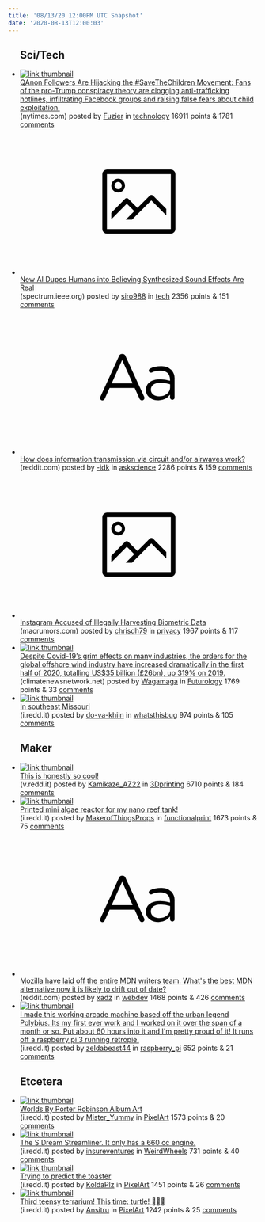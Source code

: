 ```yaml
---
title: '08/13/20 12:00PM UTC Snapshot'
date: '2020-08-13T12:00:03'
---
```

<ul>
<h2>Sci/Tech</h2>

<li><a href='https://www.nytimes.com/2020/08/12/technology/qanon-save-the-children-trafficking.html'><img src='https://b.thumbs.redditmedia.com/Q3x-6niMzx8Qv8yrxOitGQzzMnolu9MtkFVfrMCTsDc.jpg' alt='link thumbnail'></a><div><div class='linkTitle'><a href='https://www.nytimes.com/2020/08/12/technology/qanon-save-the-children-trafficking.html'>QAnon Followers Are Hijacking the #SaveTheChildren Movement: Fans of the pro-Trump conspiracy theory are clogging anti-trafficking hotlines, infiltrating Facebook groups and raising false fears about child exploitation.</a></div>(nytimes.com) posted by <a href='https://www.reddit.com/user/Fuzier'>Fuzier</a> in <a href='https://www.reddit.com/r/technology'>technology</a> 16911 points & 1781 <a href='https://www.reddit.com/r/technology/comments/i8q5yt/qanon_followers_are_hijacking_the_savethechildren/'>comments</a></div></li>

<li><a href='https://spectrum.ieee.org/tech-talk/artificial-intelligence/machine-learning/new-ai-dupes-humans-into-believing-synthesized-sound-effects-are-real'><svg version='1.1' viewBox='-34 -14 104 64' preserveAspectRatio='xMidYMid meet' xmlns='http://www.w3.org/2000/svg' xmlns:xlink='http://www.w3.org/1999/xlink'>
    <title>link thumbnail</title>
    <path d='M32,4H4A2,2,0,0,0,2,6V30a2,2,0,0,0,2,2H32a2,2,0,0,0,2-2V6A2,2,0,0,0,32,4ZM4,30V6H32V30Z'></path>
    <path d='M8.92,14a3,3,0,1,0-3-3A3,3,0,0,0,8.92,14Zm0-4.6A1.6,1.6,0,1,1,7.33,11,1.6,1.6,0,0,1,8.92,9.41Z'></path>
    <path d='M22.78,15.37l-5.4,5.4-4-4a1,1,0,0,0-1.41,0L5.92,22.9v2.83l6.79-6.79L16,22.18l-3.75,3.75H15l8.45-8.45L30,24V21.18l-5.81-5.81A1,1,0,0,0,22.78,15.37Z'></path>
    </svg></a><div><div class='linkTitle'><a href='https://spectrum.ieee.org/tech-talk/artificial-intelligence/machine-learning/new-ai-dupes-humans-into-believing-synthesized-sound-effects-are-real'>New AI Dupes Humans into Believing Synthesized Sound Effects Are Real</a></div>(spectrum.ieee.org) posted by <a href='https://www.reddit.com/user/siro988'>siro988</a> in <a href='https://www.reddit.com/r/tech'>tech</a> 2356 points & 151 <a href='https://www.reddit.com/r/tech/comments/i8cwwk/new_ai_dupes_humans_into_believing_synthesized/'>comments</a></div></li>

<li><a href='https://www.reddit.com/r/askscience/comments/i8lpvf/how_does_information_transmission_via_circuit/'><svg version='1.1' viewBox='-34 -12 104 64' preserveAspectRatio='xMidYMid slice' xmlns='http://www.w3.org/2000/svg' xmlns:xlink='http://www.w3.org/1999/xlink'>
    <title>text link thumbnail</title>
    <path d='M12.19,8.84a1.45,1.45,0,0,0-1.4-1h-.12a1.46,1.46,0,0,0-1.42,1L1.14,26.56a1.29,1.29,0,0,0-.14.59,1,1,0,0,0,1,1,1.12,1.12,0,0,0,1.08-.77l2.08-4.65h11l2.08,4.59a1.24,1.24,0,0,0,1.12.83,1.08,1.08,0,0,0,1.08-1.08,1.64,1.64,0,0,0-.14-.57ZM6.08,20.71l4.59-10.22,4.6,10.22Z'>
    </path>
    <path d='M32.24,14.78A6.35,6.35,0,0,0,27.6,13.2a11.36,11.36,0,0,0-4.7,1,1,1,0,0,0-.58.89,1,1,0,0,0,.94.92,1.23,1.23,0,0,0,.39-.08,8.87,8.87,0,0,1,3.72-.81c2.7,0,4.28,1.33,4.28,3.92v.5a15.29,15.29,0,0,0-4.42-.61c-3.64,0-6.14,1.61-6.14,4.64v.05c0,2.95,2.7,4.48,5.37,4.48a6.29,6.29,0,0,0,5.19-2.48V26.9a1,1,0,0,0,1,1,1,1,0,0,0,1-1.06V19A5.71,5.71,0,0,0,32.24,14.78Zm-.56,7.7c0,2.28-2.17,3.89-4.81,3.89-1.94,0-3.61-1.06-3.61-2.86v-.06c0-1.8,1.5-3,4.2-3a15.2,15.2,0,0,1,4.22.61Z'>
    </path>
    </svg></a><div><div class='linkTitle'><a href='https://www.reddit.com/r/askscience/comments/i8lpvf/how_does_information_transmission_via_circuit/'>How does information transmission via circuit and/or airwaves work?</a></div>(reddit.com) posted by <a href='https://www.reddit.com/user/-idk'>-idk</a> in <a href='https://www.reddit.com/r/askscience'>askscience</a> 2286 points & 159 <a href='https://www.reddit.com/r/askscience/comments/i8lpvf/how_does_information_transmission_via_circuit/'>comments</a></div></li>

<li><a href='https://www.macrumors.com/2020/08/12/instagram-accused-of-harvesting-data/'><svg version='1.1' viewBox='-34 -14 104 64' preserveAspectRatio='xMidYMid meet' xmlns='http://www.w3.org/2000/svg' xmlns:xlink='http://www.w3.org/1999/xlink'>
    <title>link thumbnail</title>
    <path d='M32,4H4A2,2,0,0,0,2,6V30a2,2,0,0,0,2,2H32a2,2,0,0,0,2-2V6A2,2,0,0,0,32,4ZM4,30V6H32V30Z'></path>
    <path d='M8.92,14a3,3,0,1,0-3-3A3,3,0,0,0,8.92,14Zm0-4.6A1.6,1.6,0,1,1,7.33,11,1.6,1.6,0,0,1,8.92,9.41Z'></path>
    <path d='M22.78,15.37l-5.4,5.4-4-4a1,1,0,0,0-1.41,0L5.92,22.9v2.83l6.79-6.79L16,22.18l-3.75,3.75H15l8.45-8.45L30,24V21.18l-5.81-5.81A1,1,0,0,0,22.78,15.37Z'></path>
    </svg></a><div><div class='linkTitle'><a href='https://www.macrumors.com/2020/08/12/instagram-accused-of-harvesting-data/'>Instagram Accused of Illegally Harvesting Biometric Data</a></div>(macrumors.com) posted by <a href='https://www.reddit.com/user/chrisdh79'>chrisdh79</a> in <a href='https://www.reddit.com/r/privacy'>privacy</a> 1967 points & 117 <a href='https://www.reddit.com/r/privacy/comments/i8epfg/instagram_accused_of_illegally_harvesting/'>comments</a></div></li>

<li><a href='https://climatenewsnetwork.net/global-offshore-wind-industry-takes-huge-strides/'><img src='https://b.thumbs.redditmedia.com/MwIimyzV6a3c-oOt5TobujNuWm0lG95QL7CNqwAyXBM.jpg' alt='link thumbnail'></a><div><div class='linkTitle'><a href='https://climatenewsnetwork.net/global-offshore-wind-industry-takes-huge-strides/'>Despite Covid-19’s grim effects on many industries, the orders for the global offshore wind industry have increased dramatically in the first half of 2020, totalling US$35 billion (£26bn), up 319% on 2019.</a></div>(climatenewsnetwork.net) posted by <a href='https://www.reddit.com/user/Wagamaga'>Wagamaga</a> in <a href='https://www.reddit.com/r/Futurology'>Futurology</a> 1769 points & 33 <a href='https://www.reddit.com/r/Futurology/comments/i8d8ws/despite_covid19s_grim_effects_on_many_industries/'>comments</a></div></li>

<li><a href='https://i.redd.it/vjgrn4r14ng51.jpg'><img src='https://a.thumbs.redditmedia.com/-3OAQkP4ZJMVuTbc6srzYNXfWxXolnoHYr0Qs8byGg8.jpg' alt='link thumbnail'></a><div><div class='linkTitle'><a href='https://i.redd.it/vjgrn4r14ng51.jpg'>In southeast Missouri</a></div>(i.redd.it) posted by <a href='https://www.reddit.com/user/do-va-khiin'>do-va-khiin</a> in <a href='https://www.reddit.com/r/whatsthisbug'>whatsthisbug</a> 974 points & 105 <a href='https://www.reddit.com/r/whatsthisbug/comments/i8mqgi/in_southeast_missouri/'>comments</a></div></li>

<h2>Maker</h2>

<li><a href='https://v.redd.it/zkqmkx34vkg51'><img src='https://b.thumbs.redditmedia.com/geol2_hqFYbCWidNs9EE7DEqKZp49wdlaLiidnev7Zk.jpg' alt='link thumbnail'></a><div><div class='linkTitle'><a href='https://v.redd.it/zkqmkx34vkg51'>This is honestly so cool!</a></div>(v.redd.it) posted by <a href='https://www.reddit.com/user/Kamikaze_AZ22'>Kamikaze_AZ22</a> in <a href='https://www.reddit.com/r/3Dprinting'>3Dprinting</a> 6710 points & 184 <a href='https://www.reddit.com/r/3Dprinting/comments/i8im5n/this_is_honestly_so_cool/'>comments</a></div></li>

<li><a href='https://i.redd.it/1be1pf2a1lg51.jpg'><img src='https://b.thumbs.redditmedia.com/hJ8fKE7PBpCVBCb-QVMtbDm-izs6bpXUF8AI-uEK0ho.jpg' alt='link thumbnail'></a><div><div class='linkTitle'><a href='https://i.redd.it/1be1pf2a1lg51.jpg'>Printed mini algae reactor for my nano reef tank!</a></div>(i.redd.it) posted by <a href='https://www.reddit.com/user/MakerofThingsProps'>MakerofThingsProps</a> in <a href='https://www.reddit.com/r/functionalprint'>functionalprint</a> 1673 points & 75 <a href='https://www.reddit.com/r/functionalprint/comments/i8esdz/printed_mini_algae_reactor_for_my_nano_reef_tank/'>comments</a></div></li>

<li><a href='https://www.reddit.com/r/webdev/comments/i8dwht/mozilla_have_laid_off_the_entire_mdn_writers_team/'><svg version='1.1' viewBox='-34 -12 104 64' preserveAspectRatio='xMidYMid slice' xmlns='http://www.w3.org/2000/svg' xmlns:xlink='http://www.w3.org/1999/xlink'>
    <title>text link thumbnail</title>
    <path d='M12.19,8.84a1.45,1.45,0,0,0-1.4-1h-.12a1.46,1.46,0,0,0-1.42,1L1.14,26.56a1.29,1.29,0,0,0-.14.59,1,1,0,0,0,1,1,1.12,1.12,0,0,0,1.08-.77l2.08-4.65h11l2.08,4.59a1.24,1.24,0,0,0,1.12.83,1.08,1.08,0,0,0,1.08-1.08,1.64,1.64,0,0,0-.14-.57ZM6.08,20.71l4.59-10.22,4.6,10.22Z'>
    </path>
    <path d='M32.24,14.78A6.35,6.35,0,0,0,27.6,13.2a11.36,11.36,0,0,0-4.7,1,1,1,0,0,0-.58.89,1,1,0,0,0,.94.92,1.23,1.23,0,0,0,.39-.08,8.87,8.87,0,0,1,3.72-.81c2.7,0,4.28,1.33,4.28,3.92v.5a15.29,15.29,0,0,0-4.42-.61c-3.64,0-6.14,1.61-6.14,4.64v.05c0,2.95,2.7,4.48,5.37,4.48a6.29,6.29,0,0,0,5.19-2.48V26.9a1,1,0,0,0,1,1,1,1,0,0,0,1-1.06V19A5.71,5.71,0,0,0,32.24,14.78Zm-.56,7.7c0,2.28-2.17,3.89-4.81,3.89-1.94,0-3.61-1.06-3.61-2.86v-.06c0-1.8,1.5-3,4.2-3a15.2,15.2,0,0,1,4.22.61Z'>
    </path>
    </svg></a><div><div class='linkTitle'><a href='https://www.reddit.com/r/webdev/comments/i8dwht/mozilla_have_laid_off_the_entire_mdn_writers_team/'>Mozilla have laid off the entire MDN writers team. What's the best MDN alternative now it is likely to drift out of date?</a></div>(reddit.com) posted by <a href='https://www.reddit.com/user/xadz'>xadz</a> in <a href='https://www.reddit.com/r/webdev'>webdev</a> 1468 points & 426 <a href='https://www.reddit.com/r/webdev/comments/i8dwht/mozilla_have_laid_off_the_entire_mdn_writers_team/'>comments</a></div></li>

<li><a href='https://i.redd.it/a0rqmt11wng51.jpg'><img src='https://b.thumbs.redditmedia.com/oUS0tGu5-4v9AmXs9F6uRyT81s0LjQU1q_Quz2ktq7A.jpg' alt='link thumbnail'></a><div><div class='linkTitle'><a href='https://i.redd.it/a0rqmt11wng51.jpg'>I made this working arcade machine based off the urban legend Polybius. Its my first ever work and I worked on it over the span of a month or so. Put about 60 hours into it and I'm pretty proud of it! It runs off a raspberry pi 3 running retropie.</a></div>(i.redd.it) posted by <a href='https://www.reddit.com/user/zeldabeast44'>zeldabeast44</a> in <a href='https://www.reddit.com/r/raspberry_pi'>raspberry_pi</a> 652 points & 21 <a href='https://www.reddit.com/r/raspberry_pi/comments/i8pgzj/i_made_this_working_arcade_machine_based_off_the/'>comments</a></div></li>

<h2>Etcetera</h2>

<li><a href='https://i.redd.it/z9k2cuu8vog51.jpg'><img src='https://b.thumbs.redditmedia.com/4t6sJFVz7M7TGQ6M0Z-pssKyVy4qNGHGk79vZglqS0I.jpg' alt='link thumbnail'></a><div><div class='linkTitle'><a href='https://i.redd.it/z9k2cuu8vog51.jpg'>Worlds By Porter Robinson Album Art</a></div>(i.redd.it) posted by <a href='https://www.reddit.com/user/Mister_Yummy'>Mister_Yummy</a> in <a href='https://www.reddit.com/r/PixelArt'>PixelArt</a> 1573 points & 20 <a href='https://www.reddit.com/r/PixelArt/comments/i8sipy/worlds_by_porter_robinson_album_art/'>comments</a></div></li>

<li><a href='https://i.redd.it/dzu9hrzemng51.png'><img src='https://a.thumbs.redditmedia.com/WfW2Dp2skygiQqOrQk4iPaWRI49VnEdtPNAiyY24a78.jpg' alt='link thumbnail'></a><div><div class='linkTitle'><a href='https://i.redd.it/dzu9hrzemng51.png'>The S Dream Streamliner. It only has a 660 cc engine.</a></div>(i.redd.it) posted by <a href='https://www.reddit.com/user/insureventures'>insureventures</a> in <a href='https://www.reddit.com/r/WeirdWheels'>WeirdWheels</a> 731 points & 40 <a href='https://www.reddit.com/r/WeirdWheels/comments/i8ol9o/the_s_dream_streamliner_it_only_has_a_660_cc/'>comments</a></div></li>

<li><a href='https://i.redd.it/a989o0zadkg51.gif'><img src='https://b.thumbs.redditmedia.com/DR-U4XC6UjXbmCJvuVWw4_dzUh7Zma9KxJowvJGS0fI.jpg' alt='link thumbnail'></a><div><div class='linkTitle'><a href='https://i.redd.it/a989o0zadkg51.gif'>Trying to predict the toaster</a></div>(i.redd.it) posted by <a href='https://www.reddit.com/user/KoldaPlz'>KoldaPlz</a> in <a href='https://www.reddit.com/r/PixelArt'>PixelArt</a> 1451 points & 26 <a href='https://www.reddit.com/r/PixelArt/comments/i8cpaw/trying_to_predict_the_toaster/'>comments</a></div></li>

<li><a href='https://i.redd.it/ma8761wtklg51.png'><img src='https://b.thumbs.redditmedia.com/BPiD19Wb2-PFy5rDJZxDBlYR4QB9AWukwXzD-6yGs2s.jpg' alt='link thumbnail'></a><div><div class='linkTitle'><a href='https://i.redd.it/ma8761wtklg51.png'>Third teensy terrarium! This time: turtle! 🐢🌱✨</a></div>(i.redd.it) posted by <a href='https://www.reddit.com/user/Ansitru'>Ansitru</a> in <a href='https://www.reddit.com/r/PixelArt'>PixelArt</a> 1242 points & 25 <a href='https://www.reddit.com/r/PixelArt/comments/i8gs1p/third_teensy_terrarium_this_time_turtle/'>comments</a></div></li>

</ul>
